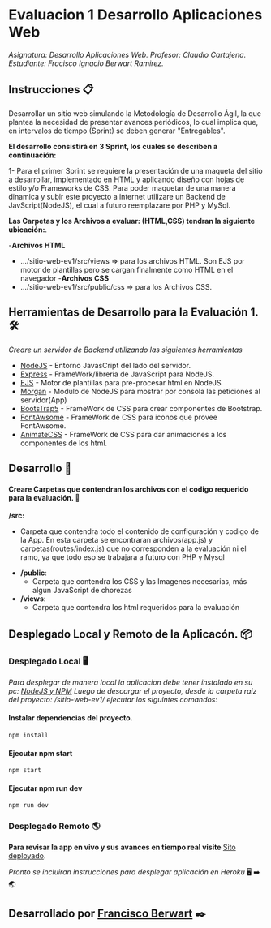 # Evaluacion 1 Desarrollo Aplicaciones Web

_Asignatura: Desarrollo Aplicaciones Web.
Profesor: Claudio Cartajena.
Estudiante: Fracisco Ignacio Berwart Ramirez._



## Instrucciones 📋

Desarrollar un sitio web simulando la Metodología de Desarrollo Ágil, la que plantea la necesidad de presentar avances periódicos, lo cual implica que, en intervalos de tiempo (Sprint) se deben generar "Entregables".

**El desarrollo consistirá en 3 Sprint, los cuales se describen a continuación:**

1-
Para el primer Sprint se requiere la presentación de una maqueta del sitio a desarrollar, implementado en HTML y aplicando diseño con hojas de estilo y/o Frameworks de CSS.
Para poder maquetar de una manera dinamica y subir este proyecto a internet 
utilizare un Backend de JavScript(NodeJS), el cual a futuro reemplazare por PHP y MySql.

**Las Carpetas y  los Archivos a evaluar: (HTML,CSS) tendran la siguiente ubicación:**.

-**Archivos HTML**
   * .../sitio-web-ev1/src/views  => para los archivos HTML.
        Son EJS por motor de plantillas pero se cargan finalmente como HTML en el navegador
-**Archivos CSS**
   * .../sitio-web-ev1/src/public/css => para los Archivos CSS.



## Herramientas de Desarrollo para la Evaluación 1. 🛠️

_Creare un servidor de Backend utilizando las siguientes herramientas_

* [NodeJS](http:///_) - Entorno JavasCript del lado del servidor.
* [Express](https://_/) - FrameWork/librería de JavaScript para NodeJS.
* [EJS](https://_/) - Motor de plantillas para pre-procesar html en NodeJS
* [Morgan](https://_/) - Modulo de NodeJS para mostrar por consola las peticiones al servidor(App)
* [BootsTrap5](https://_/) - FrameWork de CSS para crear componentes de Bootstrap.
* [FontAwsome](https://_/) - FrameWork de CSS para iconos que provee FontAwsome.
* [AnimateCSS](https://_/) - FrameWork de CSS para dar animaciones a los componentes de los html.




## Desarrollo 🚀

#### Creare Carpetas que contendran los archivos con el codigo requerido para la evaluación. 📂

**/src:**

  * Carpeta que contendra todo el contenido de configuración y codigo de la App.
    En esta carpeta se encontraran archivos(app.js) y carpetas(routes/index.js) que no corresponden a la evaluación ni el ramo, ya que todo eso se trabajara a futuro con PHP y Mysql
- **/public**:
    * Carpeta que contendra los CSS y las Imagenes necesarias, más algun JavaScript de chorezas
- **/views**:
    * Carpeta que contendra los html requeridos para la evaluación




## Desplegado Local y Remoto de la Aplicacón. 📦

### Desplegado Local 🖥️

_Para desplegar de manera local la aplicacion debe tener instalado en su pc: [NodeJS y NPM](https://nodejs.org/es/) 
Luego de descargar el proyecto, desde la carpeta raiz del proyecto: /sitio-web-ev1/
ejecutar los siguintes comandos:_


#### Instalar dependencias del proyecto.

```
npm install
```
#### Ejecutar npm start

```
npm start
```

#### Ejecutar npm run dev

```
npm run dev
```

### Desplegado Remoto 🌎

**Para revisar la app en vivo y sus avances en tiempo real visite** [Sito deployado](https://pages.github.com/).

*Pronto se incluiran instrucciones para desplegar aplicación en Heroku* 🖥️ ➡️ 🌏


## Desarrollado por [Francisco Berwart](https://github.com/Panchober27) ✒️

